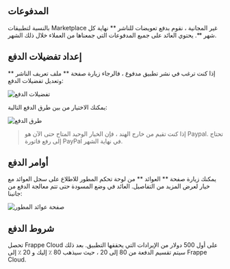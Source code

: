 ## المدفوعات

بالنسبة لتطبيقات Marketplace غير المجانية ، نقوم بدفع تعويضات للناشر ** نهاية كل شهر **. يحتوي العائد على جميع المدفوعات التي جمعناها من العملاء خلال ذلك الشهر.

## إعداد تفضيلات الدفع

إذا كنت ترغب في نشر تطبيق مدفوع ، فالرجاء زيارة صفحة ** ملف تعريف الناشر ** وتعديل تفضيلات الدفع:

![تفضيلات الدفع](https://frappecloud.com/files/CleanShot٪202022-11-02٪20at٪2012.56.57@2x.png)

يمكنك الاختيار من بين طرق الدفع التالية:

![طرق الدفع](https://frappecloud.com/files/CleanShot٪202022-11-02٪20at٪2012.58.32@2x.png)

> إذا كنت تقيم من خارج الهند ، فإن الخيار الوحيد المتاح حتى الآن هو Paypal. تحتاج إلى رفع فاتورة PayPal في نهاية الشهر.

## أوامر الدفع

يمكنك زيارة صفحة ** العوائد ** من لوحة تحكم المطور للاطلاع على سجل العوائد مع خيار لعرض المزيد من التفاصيل. العائد في وضع المسودة حتى تتم معالجة الدفع من جانبنا:

![صفحة عوائد المطور](https://frappecloud.com/files/CleanShot٪202022-11-02٪20at٪2013.03.56@2x.png)

## شروط الدفع

تحصل Frappe Cloud على أول 500 دولار من الإيرادات التي يحققها التطبيق. بعد ذلك سيتم تقسيم الدفعة من 80 إلى 20 ، حيث سيذهب 80 ٪ إليك و 20 ٪ إلى Frappe Cloud.